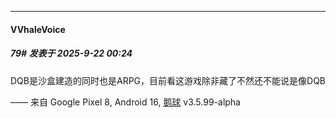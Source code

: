 ﻿
*****

####  VVhaleVoice  
##### 79#       发表于 2025-9-22 00:24

DQB是沙盒建造的同时也是ARPG，目前看这游戏除非藏了不然还不能说是像DQB

—— 来自 Google Pixel 8, Android 16, [鹅球](https://www.pgyer.com/xfPejhuq) v3.5.99-alpha

